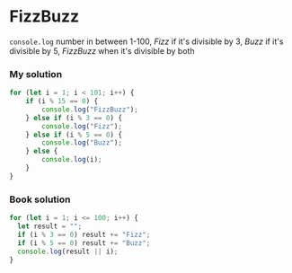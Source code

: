 # FizzBuzz
`console.log` number in between 1-100, *Fizz* if it's divisible by 3, *Buzz* if it's divisible by 5, *FizzBuzz* when it's divisible by both

### My solution 
```js
for (let i = 1; i < 101; i++) {
    if (i % 15 == 0) {
        console.log("FizzBuzz");
    } else if (i % 3 == 0) {
        console.log("Fizz");
    } else if (i % 5 == 0) {
        console.log("Buzz");
    } else {
        console.log(i);
    }
}
```

### Book solution
```js
for (let i = 1; i <= 100; i++) {
  let result = "";
  if (i % 3 == 0) result += "Fizz";
  if (i % 5 == 0) result += "Buzz";
  console.log(result || i);
}
```

